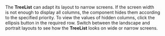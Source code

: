 The **TreeList** can adapt its layout to&nbsp;narrow screens. If&nbsp;the screen width is&nbsp;not enough to&nbsp;display all columns, the component hides them according to&nbsp;the specified priority. To&nbsp;view the values of&nbsp;hidden columns, click the ellipsis button in&nbsp;the required row. Switch between the landscape and portrait layouts to&nbsp;see how the **TreeList** looks on&nbsp;wide or&nbsp;narrow screens.